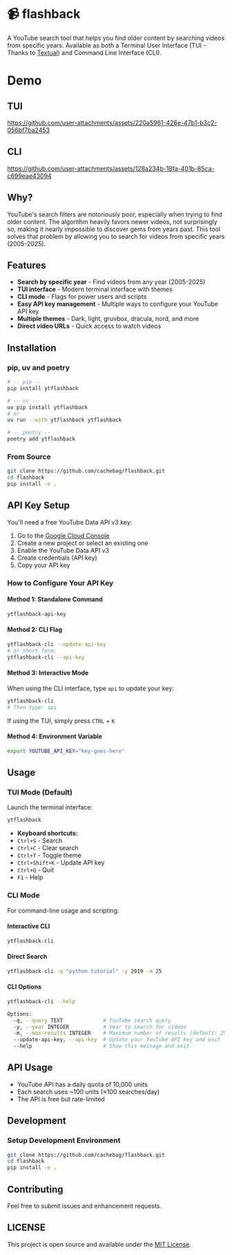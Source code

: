 # 📹 flashback

A YouTube search tool that helps you find older content by searching videos from specific years. Available as both a Terminal User Interface (TUI - Thanks to [Textual](https://github.com/Textualize/textual)) and Command Line Interface (CLI).

# Demo

## TUI 


https://github.com/user-attachments/assets/220a5961-426e-47b1-b3c2-056bf7ba2453

## CLI



https://github.com/user-attachments/assets/128a234b-18fa-401b-85ca-c699eae43094




## Why?

YouTube's search filters are notoriously poor, especially when trying to find older content. The algorithm heavily favors newer videos, not surprisingly so, making it nearly impossible to discover gems from years past. This tool solves that problem by allowing you to search for videos from specific years (2005-2025).

## Features

-  **Search by specific year** - Find videos from any year (2005-2025)
-  **TUI interface** - Modern terminal interface with themes
-  **CLI mode** - Flags for power users and scripts
-  **Easy API key management** - Multiple ways to configure your YouTube API key
-  **Multiple themes** - Dark, light, gruvbox, dracula, nord, and more
-  **Direct video URLs** - Quick access to watch videos

## Installation

### pip, uv and poetry
```bash
# -- pip -- 
pip install ytflashback

# -- uv -- 
uv pip install ytflashback
# or
uv run --with ytflashback ytflashback

# -- poetry -- 
poetry add ytflashback 
```

### From Source
```bash
git clone https://github.com/cachebag/flashback.git
cd flashback
pip install -e .
```

## API Key Setup

You'll need a free YouTube Data API v3 key:

1. Go to the [Google Cloud Console](https://console.cloud.google.com/)
2. Create a new project or select an existing one
3. Enable the YouTube Data API v3
4. Create credentials (API key)
5. Copy your API key

### How to Configure Your API Key

#### Method 1: Standalone Command
```bash
ytflashback-api-key
```

#### Method 2: CLI Flag
```bash
ytflashback-cli --update-api-key
# or short form:
ytflashback-cli --api-key
```

#### Method 3: Interactive Mode
When using the CLI interface, type `api` to update your key:
```bash
ytflashback-cli
# Then type: api
```
If using the TUI, simply press `CTRL` + `K`

#### Method 4: Environment Variable
```bash
export YOUTUBE_API_KEY="key-goes-here"
```

## Usage

### TUI Mode (Default)
Launch the terminal interface:
```bash
ytflashback 
```

-  **Keyboard shortcuts:**
  - `Ctrl+S` - Search
  - `Ctrl+C` - Clear search
  - `Ctrl+T` - Toggle theme
  - `Ctrl+Shift+K` - Update API key
  - `Ctrl+Q` - Quit
  - `F1` - Help

### CLI Mode
For command-line usage and scripting:

#### Interactive CLI
```bash
ytflashback-cli
```

#### Direct Search
```bash
ytflashback-cli -q "python tutorial" -y 2019 -m 25
```

#### CLI Options
```bash
ytflashback-cli --help

Options:
  -q, --query TEXT             # YouTube search query
  -y, --year INTEGER           # Year to search for videos
  -m, --max-results INTEGER    # Maximum number of results (default: 25)
  --update-api-key, --api-key  # Update your YouTube API key and exit
  --help                       # Show this message and exit
```

## API Usage

- YouTube API has a daily quota of 10,000 units
- Each search uses ~100 units (≈100 searches/day)
- The API is free but rate-limited

## Development

### Setup Development Environment
```bash
git clone https://github.com/cachebag/flashback.git
cd flashback
pip install -e .
```

## Contributing

Feel free to submit issues and enhancement requests.

## LICENSE

This project is open source and available under the [MIT License](LICENSE). 
